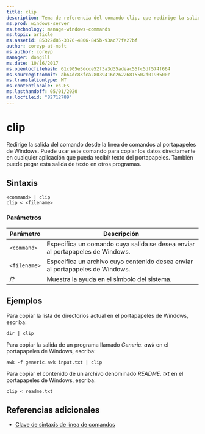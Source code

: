 ```yaml
---
title: clip
description: Tema de referencia del comando clip, que redirige la salida del comando desde la línea de comandos al portapapeles de Windows.
ms.prod: windows-server
ms.technology: manage-windows-commands
ms.topic: article
ms.assetid: 85322d85-3376-4806-845b-93ac77fe27bf
author: coreyp-at-msft
ms.author: coreyp
manager: dongill
ms.date: 10/16/2017
ms.openlocfilehash: 61c905e3dcce52f3a3d35adeac55fc5df574f664
ms.sourcegitcommit: ab64dc83fca28039416c26226815502d0193500c
ms.translationtype: MT
ms.contentlocale: es-ES
ms.lasthandoff: 05/01/2020
ms.locfileid: "82712789"
---
```

# <a name="clip"></a>clip

Redirige la salida del comando desde la línea de comandos al portapapeles de Windows. Puede usar este comando para copiar los datos directamente en cualquier aplicación que pueda recibir texto del portapapeles. También puede pegar esta salida de texto en otros programas.

## <a name="syntax"></a>Sintaxis

```
<command> | clip
clip < <filename>
```

### <a name="parameters"></a>Parámetros

| Parámetro | Descripción |
| --------- | ----------- |
| `<command>` | Especifica un comando cuya salida se desea enviar al portapapeles de Windows. |
| `<filename>` | Especifica un archivo cuyo contenido desea enviar al portapapeles de Windows. |
| /? | Muestra la ayuda en el símbolo del sistema. |

## <a name="examples"></a>Ejemplos

Para copiar la lista de directorios actual en el portapapeles de Windows, escriba:

```
dir | clip
```

Para copiar la salida de un programa llamado *Generic. awk* en el portapapeles de Windows, escriba:

```
awk -f generic.awk input.txt | clip
```

Para copiar el contenido de un archivo denominado *README. txt* en el portapapeles de Windows, escriba:

```
clip < readme.txt
```

## <a name="additional-references"></a>Referencias adicionales

- [Clave de sintaxis de línea de comandos](command-line-syntax-key.md)